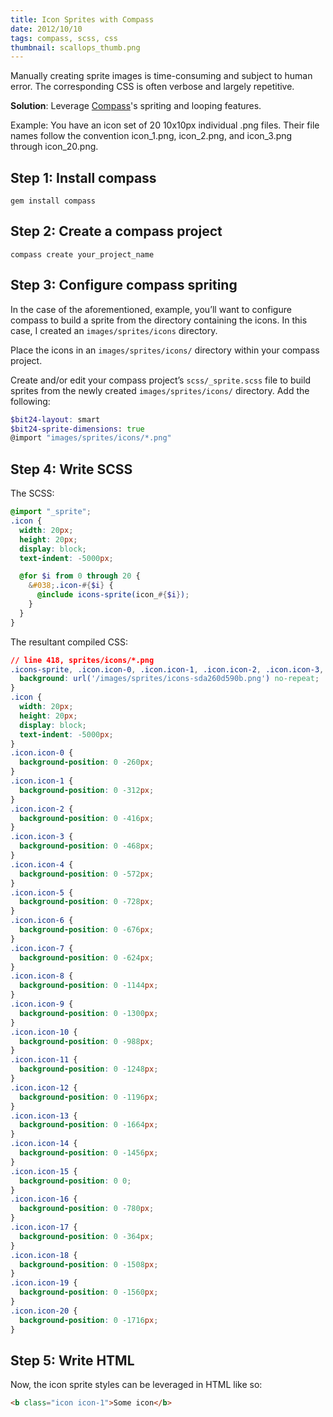 ```yaml
---
title: Icon Sprites with Compass
date: 2012/10/10
tags: compass, scss, css
thumbnail: scallops_thumb.png
---
```


Manually creating sprite images is time-consuming and subject to human error. The corresponding CSS is often verbose and largely repetitive.

<b>Solution</b>: Leverage <a href="http://compass-style.org/">Compass</a>'s spriting and looping features.

Example: You have an icon set of 20 10x10px individual .png files. Their file names follow the convention icon\_1.png, icon\_2.png, and icon\_3.png through icon\_20.png.

## Step 1: Install compass

```
gem install compass
```

## Step 2: Create a compass project

```
compass create your_project_name
```

## Step 3: Configure compass spriting

In the case of the aforementioned, example, you&#8217;ll want to configure compass to build a sprite from the directory containing the icons. In this case, I created an <code>images/sprites/icons</code> directory.

Place the icons in an <code>images/sprites/icons/</code> directory within your compass project.

Create and/or edit your compass project&#8217;s <code>scss/_sprite.scss</code> file to build sprites from the newly created <code>images/sprites/icons/</code> directory. Add the following:

```scss
$bit24-layout: smart
$bit24-sprite-dimensions: true
@import "images/sprites/icons/*.png"
```

## Step 4: Write SCSS

The SCSS:

```scss
@import "_sprite";
.icon {
  width: 20px;
  height: 20px;
  display: block;
  text-indent: -5000px;

  @for $i from 0 through 20 {
    &#038;.icon-#{$i} {
      @include icons-sprite(icon_#{$i});
    }
  }
}
```

The resultant compiled CSS:

```css
// line 418, sprites/icons/*.png
.icons-sprite, .icon.icon-0, .icon.icon-1, .icon.icon-2, .icon.icon-3, .icon.icon-4, .icon.icon-5, .icon.icon-6, .icon.icon-7, .icon.icon-8, .icon.icon-9, .icon.icon-10, .icon.icon-11, .icon.icon-12, .icon.icon-13, .icon.icon-14, .icon.icon-15, .icon.icon-16, .icon.icon-17, .icon.icon-18, .icon.icon-19, .icon.icon-20 {
  background: url('/images/sprites/icons-sda260d590b.png') no-repeat;
}
.icon {
  width: 20px;
  height: 20px;
  display: block;
  text-indent: -5000px;
}
.icon.icon-0 {
  background-position: 0 -260px;
}
.icon.icon-1 {
  background-position: 0 -312px;
}
.icon.icon-2 {
  background-position: 0 -416px;
}
.icon.icon-3 {
  background-position: 0 -468px;
}
.icon.icon-4 {
  background-position: 0 -572px;
}
.icon.icon-5 {
  background-position: 0 -728px;
}
.icon.icon-6 {
  background-position: 0 -676px;
}
.icon.icon-7 {
  background-position: 0 -624px;
}
.icon.icon-8 {
  background-position: 0 -1144px;
}
.icon.icon-9 {
  background-position: 0 -1300px;
}
.icon.icon-10 {
  background-position: 0 -988px;
}
.icon.icon-11 {
  background-position: 0 -1248px;
}
.icon.icon-12 {
  background-position: 0 -1196px;
}
.icon.icon-13 {
  background-position: 0 -1664px;
}
.icon.icon-14 {
  background-position: 0 -1456px;
}
.icon.icon-15 {
  background-position: 0 0;
}
.icon.icon-16 {
  background-position: 0 -780px;
}
.icon.icon-17 {
  background-position: 0 -364px;
}
.icon.icon-18 {
  background-position: 0 -1508px;
}
.icon.icon-19 {
  background-position: 0 -1560px;
}
.icon.icon-20 {
  background-position: 0 -1716px;
}
```

## Step 5: Write HTML
Now, the icon sprite styles can be leveraged in HTML like so:

```html
<b class="icon icon-1">Some icon</b>
```
